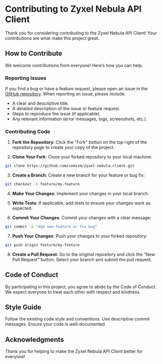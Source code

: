 # Contributing to Zyxel Nebula API Client

Thank you for considering contributing to the Zyxel Nebula API Client! Your contributions are what make this project great.

## How to Contribute

We welcome contributions from everyone! Here’s how you can help:

### Reporting Issues

If you find a bug or have a feature request, please open an issue in the [GitHub repository](https://github.com/cemizm/zyxel-nebula-client/issues). When reporting an issue, please include:

- A clear and descriptive title.
- A detailed description of the issue or feature request.
- Steps to reproduce the issue (if applicable).
- Any relevant information (error messages, logs, screenshots, etc.).

### Contributing Code

1. **Fork the Repository**: Click the "Fork" button on the top right of the repository page to create your copy of the project.

2. **Clone Your Fork**: Clone your forked repository to your local machine:

```bash
git clone https://github.com/cemizm/zyxel-nebula-client.git
```

3. **Create a Branch**: Create a new branch for your feature or bug fix:

```bash
git checkout -b feature/my-feature
```
4. **Make Your Changes**: Implement your changes in your local branch.

5. **Write Tests**: If applicable, add tests to ensure your changes work as expected.

6. **Commit Your Changes**: Commit your changes with a clear message:

```bash
git commit -m "Add new feature or fix bug"
```
7. **Push Your Changes**: Push your changes to your forked repository:

```bash
git push origin feature/my-feature
```
8. **Create a Pull Request**: Go to the original repository and click the "New Pull Request" button. Select your branch and submit the pull request.

## Code of Conduct
By participating in this project, you agree to abide by the Code of Conduct. We expect everyone to treat each other with respect and kindness.

## Style Guide
Follow the existing code style and conventions.
Use descriptive commit messages.
Ensure your code is well-documented.
## Acknowledgments
Thank you for helping to make the Zyxel Nebula API Client better for everyone!